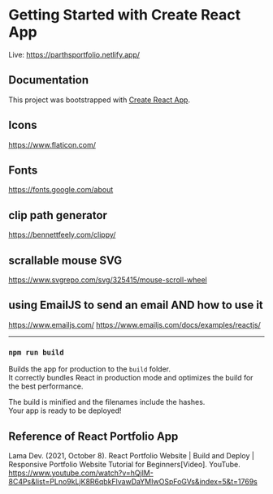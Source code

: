 # Getting Started with Create React App

Live: https://parthsportfolio.netlify.app/

## Documentation

This project was bootstrapped with [Create React App](https://github.com/facebook/create-react-app).


## Icons

https://www.flaticon.com/

## Fonts

https://fonts.google.com/about

## clip path generator

https://bennettfeely.com/clippy/

## scrallable mouse SVG

https://www.svgrepo.com/svg/325415/mouse-scroll-wheel

## using EmailJS to send an email AND how to use it

https://www.emailjs.com/
https://www.emailjs.com/docs/examples/reactjs/

---

### `npm run build`

Builds the app for production to the `build` folder.\
It correctly bundles React in production mode and optimizes the build for the best performance.

The build is minified and the filenames include the hashes.\
Your app is ready to be deployed!

## Reference of React Portfolio App

Lama Dev. (2021, October 8). React Portfolio Website | Build and Deploy | Responsive Portfolio Website Tutorial for Beginners[Video]. YouTube. https://www.youtube.com/watch?v=hQjlM-8C4Ps&list=PLno9kLjK8R6qbkFlvawDaYMIwOSpFoGVs&index=5&t=1769s
